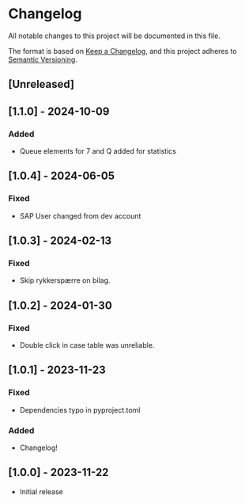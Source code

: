 # Changelog

All notable changes to this project will be documented in this file.

The format is based on [Keep a Changelog](https://keepachangelog.com/en/1.0.0/),
and this project adheres to [Semantic Versioning](https://semver.org/spec/v2.0.0.html).

## [Unreleased]

## [1.1.0] - 2024-10-09

### Added

- Queue elements for 7 and Q added for statistics

## [1.0.4] - 2024-06-05

### Fixed

- SAP User changed from dev account

## [1.0.3] - 2024-02-13

### Fixed

- Skip rykkerspærre on bilag.

## [1.0.2] - 2024-01-30

### Fixed

- Double click in case table was unreliable.

## [1.0.1] - 2023-11-23

### Fixed

- Dependencies typo in pyproject.toml

### Added

- Changelog!

## [1.0.0] - 2023-11-22

- Initial release
